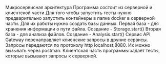 Микросервисная архитектура Программа состоит из серверной и клиентской части Для того чтобы запустить тесты нужно предварительно запустить контейнеры в папке docker в серверной части. Для их работы нужно создать базы данных. Первая база - для хранения информации о пути файла. Создание - Storage.start() Вторая база - для анализа файлов. Создание - Analysis.start() Сервис API Gateway перенаправляет клиенские запросы в друние сервисы. Запросы передаются по протоколу http localhost:8080. Их можно вызывать через postman. Клиентская часть программы задаёт тесты, которые вызывают запросы к серверной.
